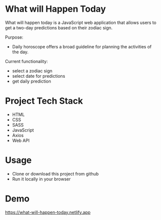 # What will Happen Today
What will happen today is a JavaScript web application that allows users to get a two-day predictions based on their zodiac sign. 

Purpose:
* Daily horoscope offers a broad guideline for planning the activities of the day.

Current functionality:
* select a zodiac sign
* select date for predictions
* get daily prediction

# Project Tech Stack
* HTML
* CSS
* SASS
* JavaScript
* Axios
* Web API

# Usage
* Clone or download this project from github
* Run it locally in your browser

# Demo
https://what-will-happen-today.netlify.app


